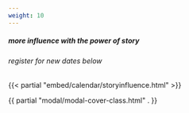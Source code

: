 ```yaml
---
weight: 10
---
```


##### more influence with the power of story

###### register for new dates below

{{< partial "embed/calendar/storyinfluence.html" >}}

<!-- modal cover, only put once -->
{{ partial "modal/modal-cover-class.html" . }}
